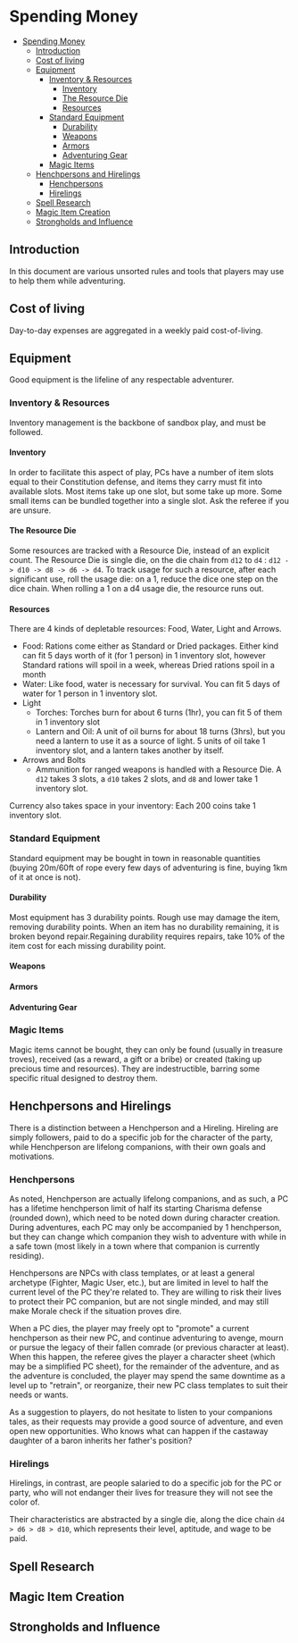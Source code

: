 # Spending Money

- [Spending Money](#spending-money)
  - [Introduction](#introduction)
  - [Cost of living](#cost-of-living)
  - [Equipment](#equipment)
    - [Inventory & Resources](#inventory--resources)
      - [Inventory](#inventory)
      - [The Resource Die](#the-resource-die)
      - [Resources](#resources)
    - [Standard Equipment](#standard-equipment)
      - [Durability](#durability)
      - [Weapons](#weapons)
      - [Armors](#armors)
      - [Adventuring Gear](#adventuring-gear)
    - [Magic Items](#magic-items)
  - [Henchpersons and Hirelings](#henchpersons-and-hirelings)
    - [Henchpersons](#henchpersons)
    - [Hirelings](#hirelings)
  - [Spell Research](#spell-research)
  - [Magic Item Creation](#magic-item-creation)
  - [Strongholds and Influence](#strongholds-and-influence)

## Introduction

In this document are various unsorted rules and tools that players may use to help them while adventuring.

## Cost of living

Day-to-day expenses are aggregated in a weekly paid cost-of-living.

## Equipment

Good equipment is the lifeline of any respectable adventurer.

### Inventory & Resources

Inventory management is the backbone of sandbox play, and must be followed.

#### Inventory

In order to facilitate this aspect of play, PCs have a number of item slots equal to their Constitution defense, and items they carry must fit into available slots. Most items take up one slot, but some take up more. Some small items can be bundled together into a single slot. Ask the referee if you are unsure.

#### The Resource Die

Some resources are tracked with a Resource Die, instead of an explicit count. The Resource Die is single die, on the die chain from `d12` to `d4` : `d12 -> d10 -> d8 -> d6 -> d4`. To track usage for such a resource, after each significant use, roll the usage die: on a 1, reduce the dice one step on the dice chain. When rolling a 1 on a d4 usage die, the resource runs out.

#### Resources

There are 4 kinds of depletable resources: Food, Water, Light and Arrows.

- Food: Rations come either as Standard or Dried packages. Either kind can fit 5 days worth of it (for 1 person) in 1 inventory slot, however Standard rations will spoil in a week, whereas Dried rations spoil in a month
- Water: Like food, water is necessary for survival. You can fit 5 days of water for 1 person in 1 inventory slot.
- Light
  - Torches: Torches burn for about 6 turns (1hr), you can fit 5 of them in 1 inventory slot
  - Lantern and Oil: A unit of oil burns for about 18 turns (3hrs), but you need a lantern to use it as a source of light. 5 units of oil take 1 inventory slot, and a lantern takes another by itself.
- Arrows and Bolts
  - Ammunition for ranged weapons is handled with a Resource Die. A `d12` takes 3 slots, a `d10` takes 2 slots, and `d8` and lower take 1 inventory slot.

Currency also takes space in your inventory: Each 200 coins take 1 inventory slot.

### Standard Equipment

Standard equipment may be bought in town in reasonable quantities (buying 20m/60ft of rope every few days of adventuring is fine, buying 1km of it at once is not).

#### Durability

Most equipment has 3 durability points. Rough use may damage the item, removing durability points. When an item has no durability remaining, it is broken beyond repair.Regaining durability requires repairs, take 10% of the item cost for each missing durability point.

#### Weapons

#### Armors

#### Adventuring Gear

### Magic Items

Magic items cannot be bought, they can only be found (usually in treasure troves), received (as a reward, a gift or a bribe) or created (taking up precious time and resources). They are indestructible, barring some specific ritual designed to destroy them.

## Henchpersons and Hirelings

There is a distinction between a Henchperson and a Hireling. Hireling are simply followers, paid to do a specific job for the character of the party, while Henchperson are lifelong companions, with their own goals and motivations.

### Henchpersons

As noted, Henchperson are actually lifelong companions, and as such, a PC has a lifetime henchperson limit of half its starting Charisma defense (rounded down), which need to be noted down during character creation. During adventures, each PC may only be accompanied by 1 henchperson, but they can change which companion they wish to adventure with while in a safe town (most likely in a town where that companion is currently residing).

Henchpersons are NPCs with class templates, or at least a general archetype (Fighter, Magic User, etc.), but are limited in level to half the current level of the PC they're related to. They are willing to risk their lives to protect their PC companion, but are not single minded, and may still make Morale check if the situation proves dire.

When a PC dies, the player may freely opt to "promote" a current henchperson as their new PC, and continue adventuring to avenge, mourn or pursue the legacy of their fallen comrade (or previous character at least). When this happen, the referee gives the player a character sheet (which may be a simplified PC sheet), for the remainder of the adventure, and as the adventure is concluded, the player may spend the same downtime as a level up to "retrain", or reorganize, their new PC class templates to suit their needs or wants.

As a suggestion to players, do not hesitate to listen to your companions tales, as their requests may provide a good source of adventure, and even open new opportunities. Who knows what can happen if the castaway daughter of a baron inherits her father's position?

### Hirelings

Hirelings, in contrast, are people salaried to do a specific job for the PC or party, who will not endanger their lives for treasure they will not see the color of.

Their characteristics are abstracted by a single die, along the dice chain `d4 > d6 > d8 > d10`, which represents their level, aptitude, and wage to be paid.

## Spell Research

## Magic Item Creation

## Strongholds and Influence
